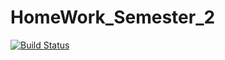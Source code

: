 # HomeWork_Semester_2
[![Build Status](https://ci.appveyor.com/api/projects/status/github/Semen-Tagiltsev/HomeWork_Semester_2)](https://ci.appveyor.com/api/projects/status/github/Semen-Tagiltsev/HomeWork_Semester_2)
